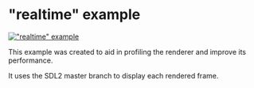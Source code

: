 "realtime" example
==================

[!["realtime" example](http://i.imgur.com/SXZDHGX.png)](https://www.youtube.com/watch?v=7ZXaxtXFLEg)

This example was created to aid in profiling the renderer and improve its performance.

It uses the SDL2 master branch to display each rendered frame.